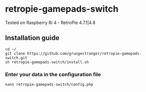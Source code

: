 # retropie-gamepads-switch

Tested on Raspberry Ri 4 - RetroPie 4.7.1|4.8

## Installation guide

```
cd ~/
git clone https://github.com/grungestranger/retropie-gamepads-switch.git
sh retropie-gamepads-switch/install.sh
```

### Enter your data in the configuration file

```
nano retropie-gamepads-switch/config.php
```
